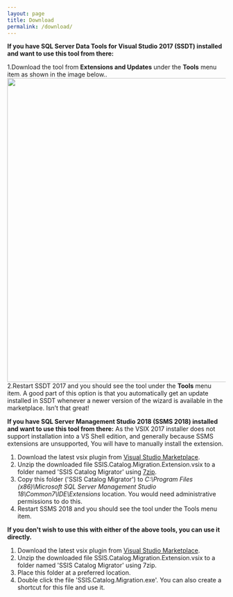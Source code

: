 ```yaml
---
layout: page
title: Download
permalink: /download/
---
```


**If you have SQL Server Data Tools for Visual Studio 2017 (SSDT) installed and want to use this tool from there:**

1.Download the tool from **Extensions and Updates** under the **Tools** menu item as shown in the image below..
<img src="../media/VSMarketPlaceDownload.png" width="700"> 
2.Restart SSDT 2017 and you should see the tool under the **Tools** menu item.
A good part of this option is that you automatically get an update installed in SSDT whenever a newer version of the wizard is available in the marketplace. Isn’t that great!

**If you have SQL Server Management Studio 2018 (SSMS 2018) installed and want to use this tool from there:**
As the VSIX 2017 installer does not support installation into a VS Shell edition, and generally because SSMS extensions are unsupported, You will have to manually install the extension.
1. Download the latest vsix plugin from [Visual Studio Marketplace](https://marketplace.visualstudio.com/items?itemName=KunalRathi.ssiscatalogmigrator). 
2. Unzip the downloaded file SSIS.Catalog.Migration.Extension.vsix to a folder named 'SSIS Catalog Migrator' using [7zip](https://www.7-zip.org/download.html).
3. Copy this folder ('SSIS Catalog Migrator') to *C:\Program Files (x86)\Microsoft SQL Server Management Studio 18\Common7\IDE\Extensions* location. You would need administrative permissions to do this.
4. Restart SSMS 2018 and you should see the tool under the Tools menu item.

**If you don't wish to use this with either of the above tools, you can use it directly.**
1. Download the latest vsix plugin from [Visual Studio Marketplace](https://marketplace.visualstudio.com/items?itemName=KunalRathi.ssiscatalogmigrator). 
2. Unzip the downloaded file SSIS.Catalog.Migration.Extension.vsix to a folder named 'SSIS Catalog Migrator' using 7zip.
3. Place this folder at a preferred location.
4. Double click the file 'SSIS.Catalog.Migration.exe'. You can also create a shortcut for this file and use it.


